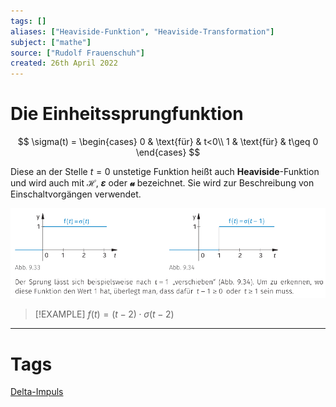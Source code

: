 ```yaml
---
tags: []
aliases: ["Heaviside-Funktion", "Heaviside-Transformation"]
subject: ["mathe"]
source: ["Rudolf Frauenschuh"]
created: 26th April 2022
---
```


# Die Einheitssprungfunktion

$$
\sigma(t) =
\begin{cases}
0 & \text{für} & t<0\\
1 & \text{für} & t\geq 0
\end{cases}
$$

Diese an der Stelle $t=0$ unstetige Funktion heißt auch **Heaviside**-Funktion und wird auch mit **$\mathscr{H}$**, **$\varepsilon$** oder **$\mathcal{u}$** bezeichnet. Sie wird zur Beschreibung von Einschaltvorgängen verwendet.

![einheitssprung](../assets/einheitssprung.png)

> [!EXAMPLE] $f(t) = (t-2)\cdot\sigma(t-2)$

---

# Tags

[Delta-Impuls](Delta-Impuls.md)

